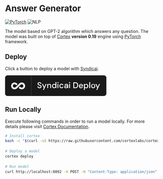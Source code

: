 # Answer Generator
[![PyTorch](https://img.shields.io/badge/Framework-PyTorch-79FFE1)](https://pytorch.org)
![NLP](https://img.shields.io/badge/Type-NLP-79FFE1)

The model based on GPT-2 algorithm which answers any question. The model was built on top of [Cortex](https://www.cortex.dev/) **version 0.19** engine using [PyTorch](https://pytorch.org) framework.


## Deploy 
Click a button to deploy a model with [Syndicai](https://syndicai.co).

[![Syndicai-Deploy](https://raw.githubusercontent.com/syndicai/brand/main/button/deploy.svg)](https://app.syndicai.co/newModel?repository=https://github.com/syndicai/models/tree/master/cortex/answer_generator)



## Run Locally
Execute following commands in order to run a model locally. For more details please visit [Cortex Documentation](https://docs.cortex.dev/install).
```bash
# Install cortex
bash -c "$(curl -sS https://raw.githubusercontent.com/cortexlabs/cortex/0.19/get-cli.sh)"

# Deploy a model
cortex deploy

# Run model
curl http://localhost:8892 -X POST -H "Content-Type: application/json" -d @sample_data/sample_input.json
```

